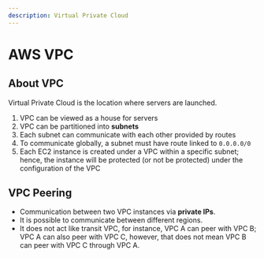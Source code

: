 ```yaml
---
description: Virtual Private Cloud
---
```


# AWS VPC

## About VPC

Virtual Private Cloud is the location where servers are launched.

1. VPC can be viewed as a house for servers
2. VPC can be partitioned into **subnets**
3. Each subnet can communicate with each other provided by routes
4. To communicate globally, a subnet must have route linked to `0.0.0.0/0` 
5.  Each EC2 instance is created under a VPC within a specific subnet; hence, the instance will be protected \(or not be protected\) under the configuration of the VPC

## VPC Peering

* Communication between two VPC instances via **private IPs**.
* It is possible to communicate between different regions.
* It does not act like transit VPC, for instance, VPC A can peer with VPC B; VPC A can also peer with VPC C, however, that does not mean VPC B can peer with VPC C through VPC A.



